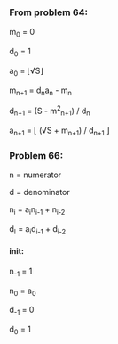 ### From problem 64:

m<sub>0</sub> = 0

d<sub>0</sub> = 1

a<sub>0</sub> = ⌊√S⌋

m<sub>n+1</sub> = d<sub>n</sub>a<sub>n</sub> - m<sub>n</sub>

d<sub>n+1</sub> = (S - m<sup>2</sup><sub>n+1</sub>) / d<sub>n</sub>

a<sub>n+1</sub> = ⌊ (√S + m<sub>n+1</sub>) / d<sub>n+1</sub> ⌋

### Problem 66:

n = numerator

d = denominator

n<sub>i</sub> = a<sub>i</sub>n<sub>i-1</sub> + n<sub>i-2</sub>

d<sub>I</sub> = a<sub>i</sub>d<sub>i-1</sub> + d<sub>i-2</sub>

#### init:

n<sub>-1</sub> = 1

n<sub>0</sub> = a<sub>0</sub>

d<sub>-1</sub> = 0

d<sub>0</sub> = 1
